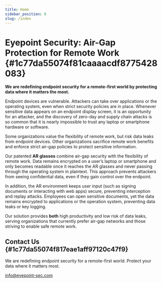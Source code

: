 ```yaml
---
title: Home
sidebar_position: 0
slug: /index
---
```




# Eyepoint Security: Air-Gap Protection for Remote Work {#1c77da55074f81caaaacdf8775428083}


**We are redefining endpoint security for a remote-first world by protecting data where it matters the most.**


Endpoint devices are vulnerable. Attackers can take over applications or the operating system, even when strict security policies are in place. Whenever sensitive data appears on an endpoint display screen, it is an opportunity for an attacker, and the discovery of zero-day and supply chain attacks is so common that it is nearly impossible to trust any laptop or smartphone hardware or software.


Some organizations value the flexibility of remote work, but risk data leaks from endpoint devices. Other organizations sacrifice remote work benefits and enforce strict air-gap policies to protect sensitive information.


Our patented **AR glasses** combine air-gap security with the flexibility of remote work. Data remains encrypted on a user’s laptop or smartphone and only becomes readable once it reaches the AR glasses and never passing through the operating system in plaintext. This approach prevents attackers from seeing confidential data, even if they gain control over the endpoint.


In addition, the AR environment keeps user input (such as signing documents or interacting with web apps) secure, preventing interception and replay attacks. Employees can open sensitive documents, yet the data remains encrypted to applications or the operation system, preventing data leaks or key logging.


Our solution provides **both** high productivity and low risk of data leaks, serving organizations that currently prefer air-gap networks and those striving to enable safe remote work.


## Contact Us {#1c77da55074f817eae1aff97120c47f9}


We are redefining endpoint security for a remote-first world. Protect your data where it matters most.


[info@eyepoint-sec.com](mailto:info@eyepoint-sec.com)

